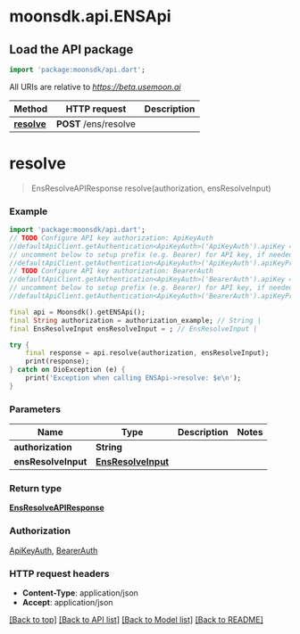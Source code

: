 # moonsdk.api.ENSApi

## Load the API package
```dart
import 'package:moonsdk/api.dart';
```

All URIs are relative to *https://beta.usemoon.ai*

Method | HTTP request | Description
------------- | ------------- | -------------
[**resolve**](ENSApi.md#resolve) | **POST** /ens/resolve | 


# **resolve**
> EnsResolveAPIResponse resolve(authorization, ensResolveInput)



### Example
```dart
import 'package:moonsdk/api.dart';
// TODO Configure API key authorization: ApiKeyAuth
//defaultApiClient.getAuthentication<ApiKeyAuth>('ApiKeyAuth').apiKey = 'YOUR_API_KEY';
// uncomment below to setup prefix (e.g. Bearer) for API key, if needed
//defaultApiClient.getAuthentication<ApiKeyAuth>('ApiKeyAuth').apiKeyPrefix = 'Bearer';
// TODO Configure API key authorization: BearerAuth
//defaultApiClient.getAuthentication<ApiKeyAuth>('BearerAuth').apiKey = 'YOUR_API_KEY';
// uncomment below to setup prefix (e.g. Bearer) for API key, if needed
//defaultApiClient.getAuthentication<ApiKeyAuth>('BearerAuth').apiKeyPrefix = 'Bearer';

final api = Moonsdk().getENSApi();
final String authorization = authorization_example; // String | 
final EnsResolveInput ensResolveInput = ; // EnsResolveInput | 

try {
    final response = api.resolve(authorization, ensResolveInput);
    print(response);
} catch on DioException (e) {
    print('Exception when calling ENSApi->resolve: $e\n');
}
```

### Parameters

Name | Type | Description  | Notes
------------- | ------------- | ------------- | -------------
 **authorization** | **String**|  | 
 **ensResolveInput** | [**EnsResolveInput**](EnsResolveInput.md)|  | 

### Return type

[**EnsResolveAPIResponse**](EnsResolveAPIResponse.md)

### Authorization

[ApiKeyAuth](../README.md#ApiKeyAuth), [BearerAuth](../README.md#BearerAuth)

### HTTP request headers

 - **Content-Type**: application/json
 - **Accept**: application/json

[[Back to top]](#) [[Back to API list]](../README.md#documentation-for-api-endpoints) [[Back to Model list]](../README.md#documentation-for-models) [[Back to README]](../README.md)

